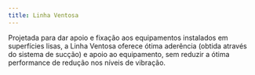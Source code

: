 ```yaml
---
title: Linha Ventosa
---
```


Projetada para dar apoio e fixação aos equipamentos instalados em superfícies lisas, a Linha Ventosa oferece ótima aderência (obtida através do sistema de sucção) e apoio ao equipamento, sem reduzir a ótima performance de redução nos níveis de vibração.